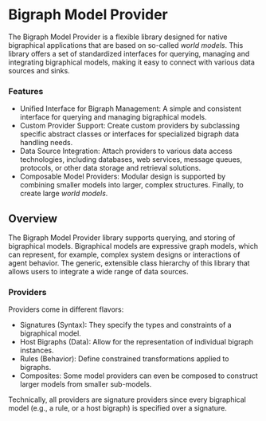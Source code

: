 # Bigraph Model Provider

The Bigraph Model Provider is a flexible library designed for native bigraphical applications that are based on so-called _world models_. 
This library offers a set of standardized interfaces for querying, managing and integrating bigraphical models, making it easy to connect with various data sources and sinks.

### Features
- Unified Interface for Bigraph Management: A simple and consistent interface for querying and managing bigraphical models.
- Custom Provider Support: Create custom providers by subclassing specific abstract classes or interfaces for specialized bigraph data handling needs.
- Data Source Integration: Attach providers to various data access technologies, including databases, web services, message queues, protocols, or other data storage and retrieval solutions.
- Composable Model Providers: Modular design is supported by combining smaller models into larger, complex structures. Finally, to create large _world models_.

## Overview

The Bigraph Model Provider library supports querying, and storing of bigraphical models.
Bigraphical models are expressive graph models, which can represent, for example, complex system designs or interactions of agent behavior. 
The generic, extensible class hierarchy of this library that allows users to integrate a wide range of data sources.

### Providers

Providers come in different flavors:
- Signatures (Syntax): They specify the types and constraints of a bigraphical model.
- Host Bigraphs (Data): Allow for the representation of individual bigraph instances.
- Rules (Behavior): Define constrained transformations applied to bigraphs.
- Composites: Some model providers can even be composed to construct larger models from smaller sub-models.

Technically,
all providers are signature providers since every bigraphical model
(e.g., a rule, or a host bigraph) is specified over a signature.